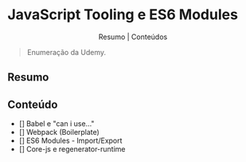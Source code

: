 # JavaScript Tooling e ES6 Modules

<p align="center">
    <a>Resumo</a> |
    <a>Conteúdos</a>
</p>

> Enumeração da Udemy.

## Resumo

## Conteúdo
- [] Babel e "can i use..."
- [] Webpack (Boilerplate)
- [] ES6 Modules - Import/Export
- [] Core-js e regenerator-runtime